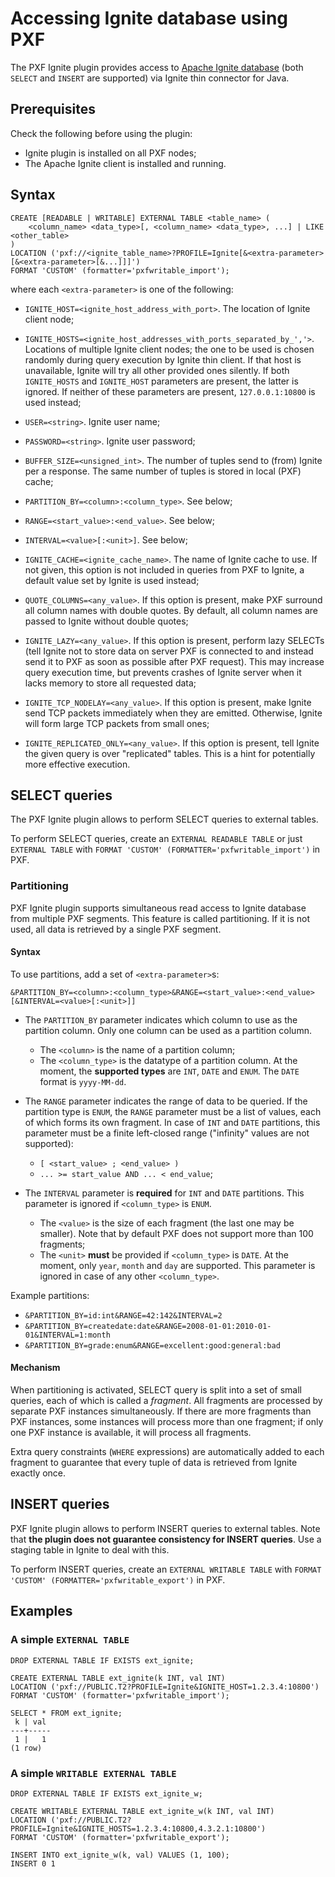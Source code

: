 # Accessing Ignite database using PXF

The PXF Ignite plugin provides access to [Apache Ignite database](https://ignite.apache.org/) (both `SELECT` and `INSERT` are supported) via Ignite thin connector for Java.


## Prerequisites

Check the following before using the plugin:
* Ignite plugin is installed on all PXF nodes;
* The Apache Ignite client is installed and running.


## Syntax

```
CREATE [READABLE | WRITABLE] EXTERNAL TABLE <table_name> (
    <column_name> <data_type>[, <column_name> <data_type>, ...] | LIKE <other_table>
)
LOCATION ('pxf://<ignite_table_name>?PROFILE=Ignite[&<extra-parameter>[&<extra-parameter>[&...]]]')
FORMAT 'CUSTOM' (formatter='pxfwritable_import');
```

where each `<extra-parameter>` is one of the following:

* `IGNITE_HOST=<ignite_host_address_with_port>`. The location of Ignite client node;

* `IGNITE_HOSTS=<ignite_host_addresses_with_ports_separated_by_','>`. Locations of multiple Ignite client nodes; the one to be used is chosen randomly during query execution by Ignite thin client. If that host is unavailable, Ignite will try all other provided ones silently. If both `IGNITE_HOSTS` and `IGNITE_HOST` parameters are present, the latter is ignored. If neither of these parameters are present, `127.0.0.1:10800` is used instead;

* `USER=<string>`. Ignite user name;

* `PASSWORD=<string>`. Ignite user password;

* `BUFFER_SIZE=<unsigned_int>`. The number of tuples send to (from) Ignite per a response. The same number of tuples is stored in local (PXF) cache;

* `PARTITION_BY=<column>:<column_type>`. See below;

* `RANGE=<start_value>:<end_value>`. See below;

* `INTERVAL=<value>[:<unit>]`. See below;

* `IGNITE_CACHE=<ignite_cache_name>`. The name of Ignite cache to use. If not given, this option is not included in queries from PXF to Ignite, a default value set by Ignite is used instead;

* `QUOTE_COLUMNS=<any_value>`. If this option is present, make PXF surround all column names with double quotes. By default, all column names are passed to Ignite without double quotes;

* `IGNITE_LAZY=<any_value>`. If this option is present, perform lazy SELECTs (tell Ignite not to store data on server PXF is connected to and instead send it to PXF as soon as possible after PXF request). This may increase query execution time, but prevents crashes of Ignite server when it lacks memory to store all requested data;

* `IGNITE_TCP_NODELAY=<any_value>`. If this option is present, make Ignite send TCP packets immediately when they are emitted. Otherwise, Ignite will form large TCP packets from small ones;

* `IGNITE_REPLICATED_ONLY=<any_value>`. If this option is present, tell Ignite the given query is over "replicated" tables. This is a hint for potentially more effective execution.


## SELECT queries

The PXF Ignite plugin allows to perform SELECT queries to external tables.

To perform SELECT queries, create an `EXTERNAL READABLE TABLE` or just `EXTERNAL TABLE` with `FORMAT 'CUSTOM' (FORMATTER='pxfwritable_import')` in PXF.


### Partitioning

PXF Ignite plugin supports simultaneous read access to Ignite database from multiple PXF segments. This feature is called partitioning. If it is not used, all data is retrieved by a single PXF segment.


#### Syntax

To use partitions, add a set of `<extra-parameter>`s:
```
&PARTITION_BY=<column>:<column_type>&RANGE=<start_value>:<end_value>[&INTERVAL=<value>[:<unit>]]
```

* The `PARTITION_BY` parameter indicates which column to use as the partition column. Only one column can be used as a partition column.
    * The `<column>` is the name of a partition column;
    * The `<column_type>` is the datatype of a partition column. At the moment, the **supported types** are `INT`, `DATE` and `ENUM`. The `DATE` format is `yyyy-MM-dd`.

* The `RANGE` parameter indicates the range of data to be queried. If the partition type is `ENUM`, the `RANGE` parameter must be a list of values, each of which forms its own fragment. In case of `INT` and `DATE` partitions, this parameter must be a finite left-closed range ("infinity" values are not supported):
    * `[ <start_value> ; <end_value> )`
    * `... >= start_value AND ... < end_value`;

* The `INTERVAL` parameter is **required** for `INT` and `DATE` partitions. This parameter is ignored if `<column_type>` is `ENUM`.
    * The `<value>` is the size of each fragment (the last one may be smaller). Note that by default PXF does not support more than 100 fragments;
    * The `<unit>` **must** be provided if `<column_type>` is `DATE`. At the moment, only `year`, `month` and `day` are supported. This parameter is ignored in case of any other `<column_type>`.

Example partitions:
* `&PARTITION_BY=id:int&RANGE=42:142&INTERVAL=2`
* `&PARTITION_BY=createdate:date&RANGE=2008-01-01:2010-01-01&INTERVAL=1:month`
* `&PARTITION_BY=grade:enum&RANGE=excellent:good:general:bad`


#### Mechanism

When partitioning is activated, SELECT query is split into a set of small queries, each of which is called a *fragment*. All fragments are processed by separate PXF instances simultaneously. If there are more fragments than PXF instances, some instances will process more than one fragment; if only one PXF instance is available, it will process all fragments.

Extra query constraints (`WHERE` expressions) are automatically added to each fragment to guarantee that every tuple of data is retrieved from Ignite exactly once.


## INSERT queries

PXF Ignite plugin allows to perform INSERT queries to external tables. Note that **the plugin does not guarantee consistency for INSERT queries**. Use a staging table in Ignite to deal with this.

To perform INSERT queries, create an `EXTERNAL WRITABLE TABLE` with `FORMAT 'CUSTOM' (FORMATTER='pxfwritable_export')` in PXF.


## Examples

### A simple `EXTERNAL TABLE`
```
DROP EXTERNAL TABLE IF EXISTS ext_ignite;

CREATE EXTERNAL TABLE ext_ignite(k INT, val INT)
LOCATION ('pxf://PUBLIC.T2?PROFILE=Ignite&IGNITE_HOST=1.2.3.4:10800')
FORMAT 'CUSTOM' (formatter='pxfwritable_import');
```
```
SELECT * FROM ext_ignite;
 k | val
---+-----
 1 |   1
(1 row)
```


### A simple `WRITABLE EXTERNAL TABLE`
```
DROP EXTERNAL TABLE IF EXISTS ext_ignite_w;

CREATE WRITABLE EXTERNAL TABLE ext_ignite_w(k INT, val INT)
LOCATION ('pxf://PUBLIC.T2?PROFILE=Ignite&IGNITE_HOSTS=1.2.3.4:10800,4.3.2.1:10800')
FORMAT 'CUSTOM' (formatter='pxfwritable_export');
```
```
INSERT INTO ext_ignite_w(k, val) VALUES (1, 100);
INSERT 0 1
```
